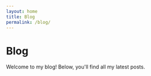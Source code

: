 ```yaml
---
layout: home
title: Blog
permalink: /blog/
---
```


# Blog

Welcome to my blog! Below, you'll find all my latest posts.